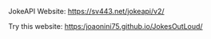 JokeAPI Website: https://sv443.net/jokeapi/v2/

Try this website: [https:/joaonini75.github.io/JokesOutLoud/](https://joaonini75.github.io/JokesOutLoud/)
